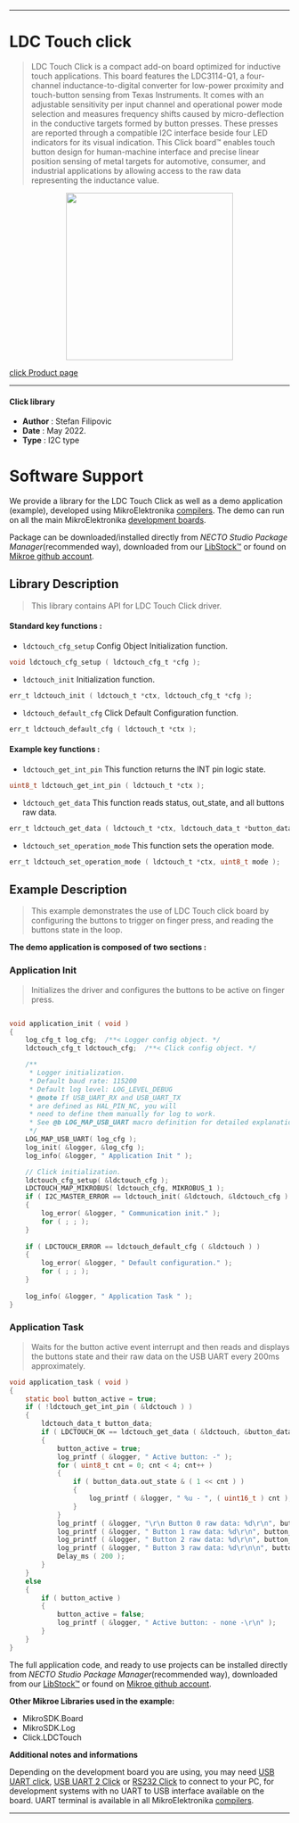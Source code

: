 
---
# LDC Touch click

> LDC Touch Click is a compact add-on board optimized for inductive touch applications. This board features the LDC3114-Q1, a four-channel inductance-to-digital converter for low-power proximity and touch-button sensing from Texas Instruments. It comes with an adjustable sensitivity per input channel and operational power mode selection and measures frequency shifts caused by micro-deflection in the conductive targets formed by button presses. These presses are reported through a compatible I2C interface beside four LED indicators for its visual indication. This Click board™ enables touch button design for human-machine interface and precise linear position sensing of metal targets for automotive, consumer, and industrial applications by allowing access to the raw data representing the inductance value.

<p align="center">
  <img src="https://download.mikroe.com/images/click_for_ide/ldctouch_click.png" height=300px>
</p>

[click Product page](https://www.mikroe.com/ldc-touch-click)

---


#### Click library

- **Author**        : Stefan Filipovic
- **Date**          : May 2022.
- **Type**          : I2C type


# Software Support

We provide a library for the LDC Touch Click
as well as a demo application (example), developed using MikroElektronika
[compilers](https://www.mikroe.com/necto-studio).
The demo can run on all the main MikroElektronika [development boards](https://www.mikroe.com/development-boards).

Package can be downloaded/installed directly from *NECTO Studio Package Manager*(recommended way), downloaded from our [LibStock&trade;](https://libstock.mikroe.com) or found on [Mikroe github account](https://github.com/MikroElektronika/mikrosdk_click_v2/tree/master/clicks).

## Library Description

> This library contains API for LDC Touch Click driver.

#### Standard key functions :

- `ldctouch_cfg_setup` Config Object Initialization function.
```c
void ldctouch_cfg_setup ( ldctouch_cfg_t *cfg );
```

- `ldctouch_init` Initialization function.
```c
err_t ldctouch_init ( ldctouch_t *ctx, ldctouch_cfg_t *cfg );
```

- `ldctouch_default_cfg` Click Default Configuration function.
```c
err_t ldctouch_default_cfg ( ldctouch_t *ctx );
```

#### Example key functions :

- `ldctouch_get_int_pin` This function returns the INT pin logic state.
```c
uint8_t ldctouch_get_int_pin ( ldctouch_t *ctx );
```

- `ldctouch_get_data` This function reads status, out_state, and all buttons raw data.
```c
err_t ldctouch_get_data ( ldctouch_t *ctx, ldctouch_data_t *button_data );
```

- `ldctouch_set_operation_mode` This function sets the operation mode.
```c
err_t ldctouch_set_operation_mode ( ldctouch_t *ctx, uint8_t mode );
```

## Example Description

> This example demonstrates the use of LDC Touch click board by configuring
the buttons to trigger on finger press, and reading the buttons state in the loop.

**The demo application is composed of two sections :**

### Application Init

> Initializes the driver and configures the buttons to be active on finger press.

```c

void application_init ( void )
{
    log_cfg_t log_cfg;  /**< Logger config object. */
    ldctouch_cfg_t ldctouch_cfg;  /**< Click config object. */

    /** 
     * Logger initialization.
     * Default baud rate: 115200
     * Default log level: LOG_LEVEL_DEBUG
     * @note If USB_UART_RX and USB_UART_TX 
     * are defined as HAL_PIN_NC, you will 
     * need to define them manually for log to work. 
     * See @b LOG_MAP_USB_UART macro definition for detailed explanation.
     */
    LOG_MAP_USB_UART( log_cfg );
    log_init( &logger, &log_cfg );
    log_info( &logger, " Application Init " );

    // Click initialization.
    ldctouch_cfg_setup( &ldctouch_cfg );
    LDCTOUCH_MAP_MIKROBUS( ldctouch_cfg, MIKROBUS_1 );
    if ( I2C_MASTER_ERROR == ldctouch_init( &ldctouch, &ldctouch_cfg ) ) 
    {
        log_error( &logger, " Communication init." );
        for ( ; ; );
    }
    
    if ( LDCTOUCH_ERROR == ldctouch_default_cfg ( &ldctouch ) )
    {
        log_error( &logger, " Default configuration." );
        for ( ; ; );
    }
    
    log_info( &logger, " Application Task " );
}

```

### Application Task

> Waits for the button active event interrupt and then reads and displays the buttons
state and their raw data on the USB UART every 200ms approximately.

```c
void application_task ( void )
{
    static bool button_active = true;
    if ( !ldctouch_get_int_pin ( &ldctouch ) )
    {
        ldctouch_data_t button_data;
        if ( LDCTOUCH_OK == ldctouch_get_data ( &ldctouch, &button_data ) )
        {
            button_active = true;
            log_printf ( &logger, " Active button: -" ); 
            for ( uint8_t cnt = 0; cnt < 4; cnt++ )
            {
                if ( button_data.out_state & ( 1 << cnt ) )
                {
                    log_printf ( &logger, " %u - ", ( uint16_t ) cnt ); 
                }
            }
            log_printf ( &logger, "\r\n Button 0 raw data: %d\r\n", button_data.ch0_raw_button );
            log_printf ( &logger, " Button 1 raw data: %d\r\n", button_data.ch1_raw_button );
            log_printf ( &logger, " Button 2 raw data: %d\r\n", button_data.ch2_raw_button );
            log_printf ( &logger, " Button 3 raw data: %d\r\n\n", button_data.ch3_raw_button );
            Delay_ms ( 200 );
        }
    }
    else
    {
        if ( button_active )
        {
            button_active = false;
            log_printf ( &logger, " Active button: - none -\r\n" ); 
        }
    }
}
```

The full application code, and ready to use projects can be installed directly from *NECTO Studio Package Manager*(recommended way), downloaded from our [LibStock&trade;](https://libstock.mikroe.com) or found on [Mikroe github account](https://github.com/MikroElektronika/mikrosdk_click_v2/tree/master/clicks).

**Other Mikroe Libraries used in the example:**

- MikroSDK.Board
- MikroSDK.Log
- Click.LDCTouch

**Additional notes and informations**

Depending on the development board you are using, you may need
[USB UART click](https://www.mikroe.com/usb-uart-click),
[USB UART 2 Click](https://www.mikroe.com/usb-uart-2-click) or
[RS232 Click](https://www.mikroe.com/rs232-click) to connect to your PC, for
development systems with no UART to USB interface available on the board. UART
terminal is available in all MikroElektronika
[compilers](https://shop.mikroe.com/compilers).

---
